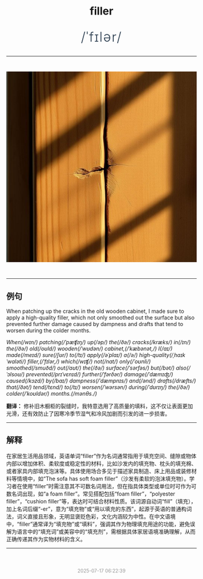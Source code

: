 <div align="center">

# filler

<div style="margin: 30px 0;">
<h1 style="font-size: 2.5em; font-weight: 300; letter-spacing: 2px; margin: 0; color: #2c3e50;">
/ˈfɪlər/
</h1>
</div>

</div>

---

<div align="center" style="margin: 40px 0;">

![filler](images/filler.png)

</div>

---

## 例句

When patching up the cracks in the old wooden cabinet, I made sure to apply a high-quality filler, which not only smoothed out the surface but also prevented further damage caused by dampness and drafts that tend to worsen during the colder months.

*When(/wɪn/) patching(/ˈpæʧɪŋ/) up(/əp/) the(/ðə/) cracks(/kræks/) in(/ɪn/) the(/ðə/) old(/oʊld/) wooden(/ˈwʊdən/) cabinet,(/ˈkæbənət,/) I(/aɪ/) made(/meɪd/) sure(/ʃʊr/) to(/tɪ/) apply(/əˈplaɪ/) a(/ə/) high-quality(/ˌhaɪkˈwɑləti/) filler,(/ˈfɪlər,/) which(/wɪʧ/) not(/nɑt/) only(/ˈoʊnli/) smoothed(/smuðd/) out(/aʊt/) the(/ðə/) surface(/ˈsərfəs/) but(/bət/) also(/ˈɔlsoʊ/) prevented(/prɪˈvɛnɪd/) further(/ˈfərðər/) damage(/ˈdæmɪʤ/) caused(/kɔzd/) by(/baɪ/) dampness(/ˈdæmpnɪs/) and(/ənd/) drafts(/dræfts/) that(/ðət/) tend(/tɛnd/) to(/tɪ/) worsen(/ˈwərsən/) during(/ˈdʊrɪŋ/) the(/ðə/) colder(/ˈkoʊldər/) months.(/mənθs./)*

**翻译：** 修补旧木橱柜的裂缝时，我特意选用了高质量的填料，这不仅让表面更加光滑，还有效防止了因寒冷季节湿气和冷风加剧而引发的进一步损害。

---

## 解释

在家居生活用品领域，英语单词“filler”作为名词通常指用于填充空间、缝隙或物体内部以增加体积、柔软度或稳定性的材料，比如沙发内的填充物、枕头的填充棉、或者家具内部填充泡沫等。具体使用场合多见于描述家具制造、床上用品或装修材料等情境中，如“The sofa has soft foam filler”（沙发有柔软的泡沫填充物）。学习者在使用“filler”时需注意其不可数名词用法，但在指具体类型或单位时可作为可数名词出现，如“a foam filler”。常见搭配包括“foam filler”，“polyester filler”，“cushion filler”等，表达时可结合材料性质。该词源自动词“fill”（填充），加上名词后缀“-er”，意为“填充物”或“用以填充的东西”，起源于英语的普通构词法，词义直接且形象，无明显褒贬色彩，文化内涵较为中性。在中文语境中，“filler”通常译为“填充物”或“填料”，强调其作为物理填充用途的功能，避免误解为语言中的“填充词”或美容中的“填充剂”，需根据具体家居语境准确理解，从而正确传递其作为实物材料的含义。


---

<div align="center" style="margin-top: 50px;">
<small style="color: #999; font-size: 0.9em;">2025-07-17 06:22:39</small>
</div>
